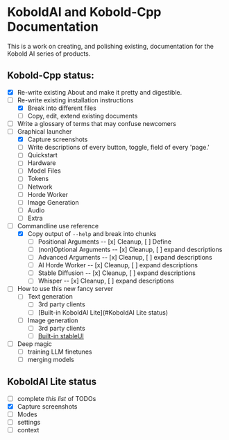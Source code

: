 # KoboldAI and Kobold-Cpp Documentation

This is a work on creating, and polishing existing, documentation for the Kobold AI
series of products.

## Kobold-Cpp status:
- [x] Re-write existing About and make it pretty and digestible.
- [ ] Re-write existing installation instructions
  - [x] Break into different files
  - [ ] Copy, edit, extend existing documents
- [ ] Write a glossary of terms that may confuse newcomers
- [ ] Graphical launcher
  - [x] Capture screenshots
  - [ ] Write descriptions of every button, toggle, field of every 'page.'
  - [ ] Quickstart
  - [ ] Hardware
  - [ ] Model Files
  - [ ] Tokens
  - [ ] Network
  - [ ] Horde Worker
  - [ ] Image Generation
  - [ ] Audio
  - [ ] Extra
- [ ] Commandline use reference
  - [x] Copy output of `--help` and break into chunks
    - [ ] Positional Arguments -- [x] Cleanup, [ ] Define
    - [ ] (non)Optional Arguments -- [x] Cleanup, [ ] expand descriptions
    - [ ] Advanced Arguments -- [x] Cleanup, [ ] expand descriptions
    - [ ] AI Horde Worker -- [x] Cleanup, [ ] expand descriptions
    - [ ] Stable Diffusion -- [x] Cleanup, [ ] expand descriptions
    - [ ] Whisper -- [x] Cleanup, [ ] expand descriptions
- [ ] How to use this new fancy server
  - [ ] Text generation
    - [ ] 3rd party clients
    - [ ] [Built-in KoboldAI Lite](#KoboldAI Lite status)
  - [ ] Image generation
    - [ ] 3rd party clients
    - [ ] [Built-in stableUI]()
- [ ] Deep magic
  - [ ] training LLM finetunes
  - [ ] merging models

## KoboldAI Lite status
- [ ] complete _this list_ of TODOs
- [x] Capture screenshots
- [ ] Modes
- [ ] settings
- [ ] context
